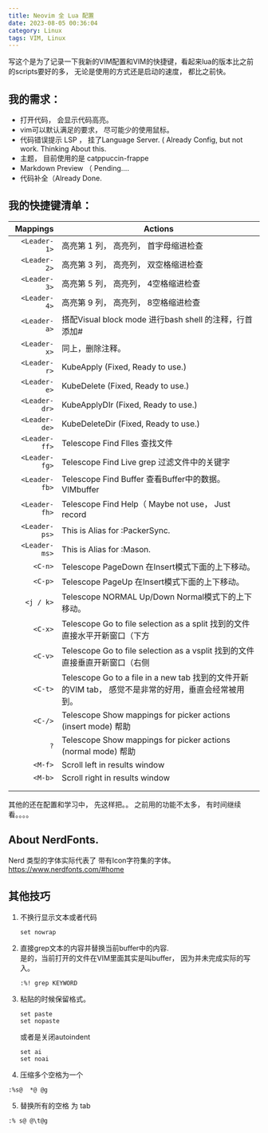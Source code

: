 ```yaml
---
title: Neovim 全 Lua 配置 
date: 2023-08-05 00:36:04
category: Linux
tags: VIM, Linux
---
```


写这个是为了记录一下我新的VIM配置和VIM的快捷键，看起来lua的版本比之前的scripts要好的多， 无论是使用的方式还是启动的速度， 都比之前快。 

## 我的需求：

- 打开代码， 会显示代码高亮。 
- vim可以默认满足的要求， 尽可能少的使用鼠标。
- 代码错误提示 LSP ， 挂了Language Server. ( Already Config, but not work. Thinking About this.
- 主题， 目前使用的是 catppuccin-frappe
- Markdown Preview （ Pending....
- 代码补全（Already Done.

## 我的快捷键清单：

|      Mappings | Actions                                                      |
| ------------: | ------------------------------------------------------------ |
| ` <Leader-1>` | 高亮第 1 列， 高亮列， 首字母缩进检查                        |
| ` <Leader-2>` | 高亮第 3 列， 高亮列， 双空格缩进检查                        |
| ` <Leader-3>` | 高亮第 5 列， 高亮列， 4空格缩进检查                         |
| ` <Leader-4>` | 高亮第 9 列， 高亮列， 8空格缩进检查                         |
| ` <Leader-a>` | 搭配Visual block mode 进行bash shell 的注释，行首添加#       |
| ` <Leader-x>` | 同上，删除注释。                                             |
| ` <Leader-r>` | KubeApply (Fixed, Ready to use.)                 |
| ` <Leader-e>` | KubeDelete (Fixed, Ready to use.)                |
| `<Leader-dr>` | KubeApplyDIr (Fixed, Ready to use.)              |
| `<Leader-de>` | KubeDeleteDir (Fixed, Ready to use.)             |
| `<Leader-ff>` | Telescope Find FIles 查找文件                                |
| `<Leader-fg>` | Telescope Find Live grep 过滤文件中的关键字                  |
| `<Leader-fb>` | Telescope Find Buffer 查看Buffer中的数据。VIMbuffer          |
| `<Leader-fh>` | Telescope Find Help（ Maybe not use， Just record                  |
| `<Leader-ps>` | This is Alias for :PackerSync.                |
| `<Leader-ms>` | This is Alias for :Mason.     |
|       `<C-n>` | Telescope PageDown 在Insert模式下面的上下移动。              |
|       `<C-p>` | Telescope PageUp 在Insert模式下面的上下移动。                |
|     `<j / k>` | Telescope NORMAL Up/Down Normal模式下的上下移动。            |
|       `<C-x>` | Telescope Go to file selection as a split 找到的文件直接水平开新窗口（下方 |
|       `<C-v>` | Telescope Go to file selection as a vsplit 找到的文件直接垂直开新窗口（右侧 |
|       `<C-t>` | Telescope Go to a file in a new tab 找到的文件开新的VIM tab， 感觉不是非常的好用，垂直会经常被用到。 |
|       `<C-/>` | Telescope Show mappings for picker actions (insert mode)  帮助 |
|           `?` | Telescope Show mappings for picker actions (normal mode) 帮助 |
|       `<M-f>` | Scroll left in results window                                |
|       `<M-b>` | Scroll right in results window                               |
|               |                                                              |
|               |                                                              |

其他的还在配置和学习中， 先这样把。。 之前用的功能不太多， 有时间继续看。。。。

## About NerdFonts.
Nerd 类型的字体实际代表了 带有Icon字符集的字体。
https://www.nerdfonts.com/#home

## 其他技巧
1. 不换行显示文本或者代码
   ```vim
   set nowrap
   ```
2. 直接grep文本的内容并替换当前buffer中的内容.   
   是的，当前打开的文件在VIM里面其实是叫buffer， 因为并未完成实际的写入。
   ```vim 
   :%! grep KEYWORD 
   ```
3. 粘贴的时候保留格式。 
   ```vim
   set paste
   set nopaste
   ```
   或者是关闭autoindent
   ```vim
   set ai
   set noai
   ```

4. 压缩多个空格为一个
```
:%s@  *@ @g
```
5. 替换所有的空格 为 tab 
```
:% s@ @\t@g
```